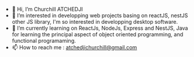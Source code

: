 - 👋 Hi, I’m Churchill ATCHEDJI
- 👀 I’m interested in developping web projects basing on reactJS, nestJS other JS library, I'm so interested in developping desktop software.
- 🌱 I’m currently learning on ReactJs, NodeJs, Express and NestJS, Java for learning the principal aspect of object oriented programming, and functional programaming.
- 📫 How to reach me : atchedjichurchill@gmail.com

<!---
acm363/acm363 is a ✨ special ✨ repository because its `README.md` (this file) appears on your GitHub profile.
You can click the Preview link to take a look at your changes.
--->
